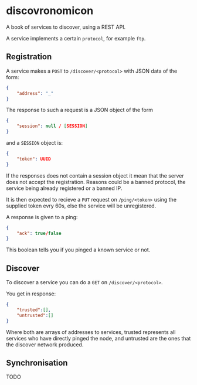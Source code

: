 # discovronomicon
A book of services to discover, using a REST API. 

A service implements a certain `protocol`, for example `ftp`.

## Registration

A service makes a `POST` to `/discover/<protocol>` with JSON data of the form:

```json
{
	"address": "_"
}
```

The response to such a request is a JSON object of the form

```json
{
	"session": null / [SESSION]
}
```

and a `SESSION` object is:
```json
{
	"token": UUID
}
```

If the responses does not contain a session object it mean that the server does not accept the registration. Reasons could be a banned protocol, the service being already registered or a banned IP.

It is then expected to recieve a `PUT` request on `/ping/<token>` using the supplied token evry 60s, else the service will be unregistered.

A response is given to a ping: 

```json
{
	"ack": true/false
}
```
This boolean tells you if you pinged a known service or not.

## Discover

To discover a service you can do a `GET` on `/discover/<protocol>`.

You get in response:
```json
{
	"trusted":[],
	"untrusted":[]
}
```

Where both are arrays of addresses to services, trusted represents all services who have directly pinged the node, and untrusted are the ones that the discover network produced.

## Synchronisation

TODO
